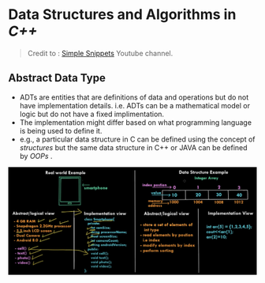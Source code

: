 # Data Structures and Algorithms in _C++_

> Credit to : [Simple Snippets](https://www.youtube.com/channel/UCRIWTSgd7hGtZhx4RYoASEg) Youtube channel. 


## Abstract Data Type
- ADTs are entities that are definitions of data and operations but do not have implementation details. i.e. ADTs can be a mathematical model or logic but do not have a fixed implimentation.  
- The implementation might differ based on what programming language is being used to define it.  
- e.g., a particular data structure in C can be defined using the concept of _structures_ but the same data structure in C++ or JAVA can be defined by _OOPs_ . 

![ADTs example snippet](snippets/ADTs_example_snippet.png)









